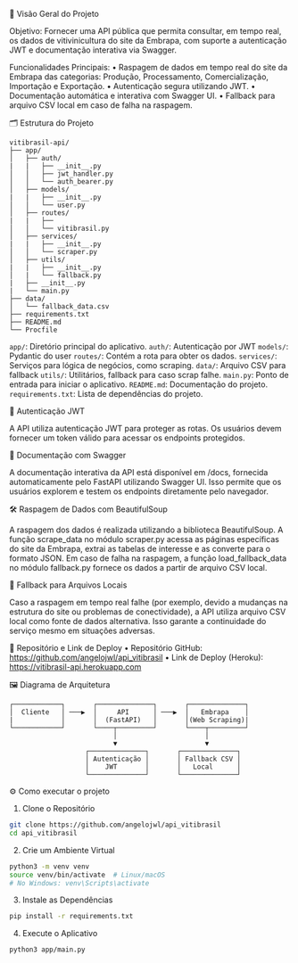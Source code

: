 🚀 Visão Geral do Projeto

Objetivo: Fornecer uma API pública que permita consultar, em tempo real, os dados de vitivinicultura do site da Embrapa, com suporte a autenticação JWT e documentação interativa via Swagger.

Funcionalidades Principais:
	•	Raspagem de dados em tempo real do site da Embrapa das categorias: Produção, Processamento, Comercialização, Importação e Exportação.
	•	Autenticação segura utilizando JWT.
	•	Documentação automática e interativa com Swagger UI.
	•	Fallback para arquivo CSV local em caso de falha na raspagem.



🗂️ Estrutura do Projeto
```plaintext
vitibrasil-api/
├── app/
│   ├── auth/
|   |   ├── __init__.py
│   │   ├── jwt_handler.py
│   │   └── auth_bearer.py
│   ├── models/
|   |   ├── __init__.py
│   │   └── user.py
│   ├── routes/
|   |   ├── 
│   │   └── vitibrasil.py
│   ├── services/
|   |   ├── __init__.py
│   │   └── scraper.py
│   ├── utils/
|   |   ├── __init__.py
│   |   └── fallback.py
|   ├── __init__.py
|   └── main.py
├── data/
│   └── fallback_data.csv
├── requirements.txt
├── README.md
└── Procfile
```
`app/`: Diretório principal do aplicativo.
`auth/`: Autenticação por JWT
`models/`: Pydantic do user
`routes/`: Contém a rota para obter os dados.
`services/`: Serviços para lógica de negócios, como scraping.
`data/`: Arquivo CSV para fallback
`utils/`: Utilitários, fallback para caso scrap falhe.
`main.py`: Ponto de entrada para iniciar o aplicativo.
`README.md`: Documentação do projeto.
`requirements.txt`: Lista de dependências do projeto.



🔐 Autenticação JWT

A API utiliza autenticação JWT para proteger as rotas. Os usuários devem fornecer um token válido para acessar os endpoints protegidos.



📄 Documentação com Swagger

A documentação interativa da API está disponível em /docs, fornecida automaticamente pelo FastAPI utilizando Swagger UI. Isso permite que os usuários explorem e testem os endpoints diretamente pelo navegador.



🛠️ Raspagem de Dados com BeautifulSoup

A raspagem dos dados é realizada utilizando a biblioteca BeautifulSoup. A função scrape_data no módulo scraper.py acessa as páginas específicas do site da Embrapa, extrai as tabelas de interesse e as converte para o formato JSON. Em caso de falha na raspagem, a função load_fallback_data no módulo fallback.py fornece os dados a partir de arquivo CSV local.



🔄 Fallback para Arquivos Locais

Caso a raspagem em tempo real falhe (por exemplo, devido a mudanças na estrutura do site ou problemas de conectividade), a API utiliza arquivo CSV local como fonte de dados alternativa. Isso garante a continuidade do serviço mesmo em situações adversas.



🔗 Repositório e Link de Deploy
	•	Repositório GitHub: https://github.com/angelojwl/api_vitibrasil
	•	Link de Deploy (Heroku): https://vitibrasil-api.herokuapp.com



🖼️ Diagrama de Arquitetura
```plaintext
┌────────────┐       ┌──────────────┐       ┌──────────────┐
│  Cliente   │ ───▶  │     API      │ ───▶  │   Embrapa    │
|            │       │  (FastAPI)   │       │(Web Scraping)|
└────────────┘       └────┬─────────┘       └────┬─────────┘
                          │                      │
                          ▼                      ▼
                   ┌──────────────┐       ┌──────────────┐
                   │ Autenticação │       │ Fallback CSV │
                   │    JWT       │       │   Local      │
                   └──────────────┘       └──────────────┘
```



⚙️ Como executar o projeto

1. Clone o Repositório
```bash
git clone https://github.com/angelojwl/api_vitibrasil
cd api_vitibrasil
```

2. Crie um Ambiente Virtual
```bash
python3 -m venv venv
source venv/bin/activate  # Linux/macOS
# No Windows: venv\Scripts\activate
```

3. Instale as Dependências
```bash
pip install -r requirements.txt
```

4. Execute o Aplicativo
```bash
python3 app/main.py
```


